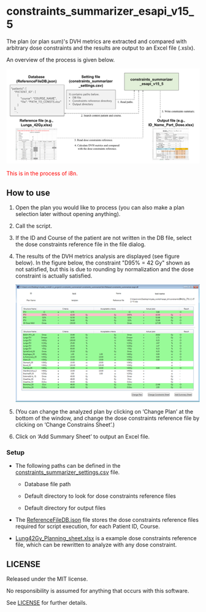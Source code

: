 # constraints_summarizer_esapi_v15_5

The plan (or plan sum)'s DVH metrics are extracted and compared with arbitrary dose constraints and the results are output to an Excel file (.xslx).

An overview of the process is given below.

![constraints_summarizer_overview](./images/constraints_summarizer_overview.png)



<span style="color:#ff0000;">This is in the process of i8n.</span>



## How to use

1. Open the plan you would like to process (you can also make a plan selection later without opening anything).

2. Call the script.

3. If the ID and Course of the patient are not written in the DB file, select the dose constraints reference file in the file dialog.

4. The results of the DVH metrics analysis are displayed (see figure below). In the figure below, the constraint "D95% = 42 Gy" shown as not satisfied, but this is due to rounding by normalization and the dose constraint is actually satisfied.

   ![execute_constrains_summarizer](./images/execute_constrains_summarizer.png)

5. (You can change the analyzed plan by clicking on ‘Change Plan’ at the bottom of the window, and change the dose constraints reference file by clicking on ‘Change Constrains Sheet’.) 

6. Click on ‘Add Summary Sheet’ to output an Excel file.



### Setup

- The following paths can be defined in the [constraints_summarizer_settings.csv]() file.

  - Database file path

  - Default directory to look for dose constraints reference files 

  - Default directory for output files 

- The [ReferenceFileDB.json]() file stores the dose constraints reference files required for script execution, for each Patient ID, Course.

- [Lung42Gy_Planning_sheet.xlsx]() is a example dose constraints reference file, which can be rewritten to analyze with any dose constraint.



## LICENSE

Released under the MIT license.

No responsibility is assumed for anything that occurs with this software.

See [LICENSE](https://github.com/akiaji-k/plan_checker_gui_esapi_v15_5/blob/main/LICENSE) for further details.


